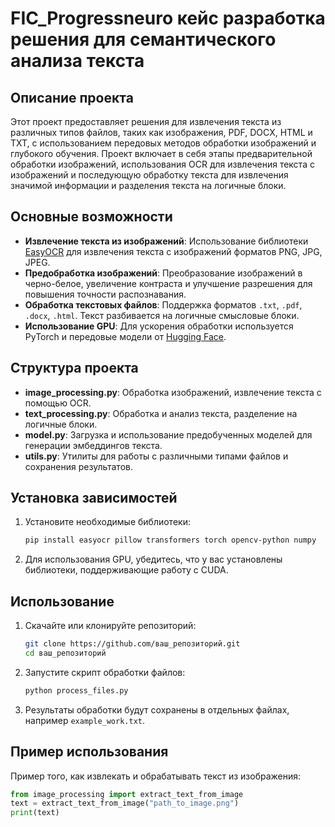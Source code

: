 # FIC_Progressneuro кейс разработка решения для семантического анализа текста
## Описание проекта
Этот проект предоставляет решения для извлечения текста из различных типов файлов, таких как изображения, PDF, DOCX, HTML и TXT, с использованием передовых методов обработки изображений и глубокого обучения. Проект включает в себя этапы предварительной обработки изображений, использования OCR для извлечения текста с изображений и последующую обработку текста для извлечения значимой информации и разделения текста на логичные блоки.

## Основные возможности
- **Извлечение текста из изображений**: Использование библиотеки [EasyOCR](https://github.com/JaidedAI/EasyOCR) для извлечения текста с изображений форматов PNG, JPG, JPEG.
- **Предобработка изображений**: Преобразование изображений в черно-белое, увеличение контраста и улучшение разрешения для повышения точности распознавания.
- **Обработка текстовых файлов**: Поддержка форматов `.txt`, `.pdf`, `.docx`, `.html`. Текст разбивается на логичные смысловые блоки.
- **Использование GPU**: Для ускорения обработки используется PyTorch и передовые модели от [Hugging Face](https://huggingface.co/).

## Структура проекта
- **image_processing.py**: Обработка изображений, извлечение текста с помощью OCR.
- **text_processing.py**: Обработка и анализ текста, разделение на логичные блоки.
- **model.py**: Загрузка и использование предобученных моделей для генерации эмбеддингов текста.
- **utils.py**: Утилиты для работы с различными типами файлов и сохранения результатов.

## Установка зависимостей
1. Установите необходимые библиотеки:
    ```bash
    pip install easyocr pillow transformers torch opencv-python numpy
    ```
2. Для использования GPU, убедитесь, что у вас установлены библиотеки, поддерживающие работу с CUDA.

## Использование
1. Скачайте или клонируйте репозиторий:
    ```bash
    git clone https://github.com/ваш_репозиторий.git
    cd ваш_репозиторий
    ```
2. Запустите скрипт обработки файлов:
    ```bash
    python process_files.py
    ```
3. Результаты обработки будут сохранены в отдельных файлах, например `example_work.txt`.

## Пример использования
Пример того, как извлекать и обрабатывать текст из изображения:
```python
from image_processing import extract_text_from_image
text = extract_text_from_image("path_to_image.png")
print(text)
